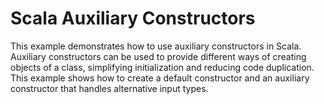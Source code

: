 # Scala Auxiliary Constructors

This example demonstrates how to use auxiliary constructors in Scala.  Auxiliary constructors can be used to provide different ways of creating objects of a class, simplifying initialization and reducing code duplication. This example shows how to create a default constructor and an auxiliary constructor that handles alternative input types.